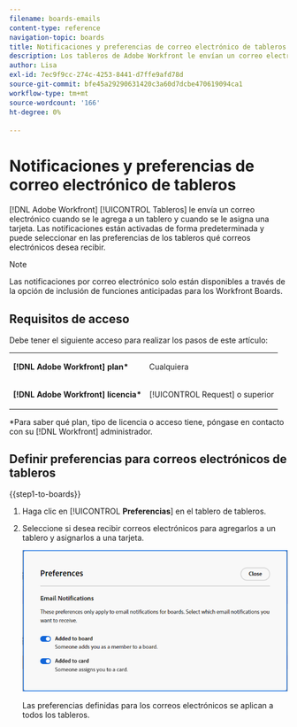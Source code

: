 ```yaml
---
filename: boards-emails
content-type: reference
navigation-topic: boards
title: Notificaciones y preferencias de correo electrónico de tableros
description: Los tableros de Adobe Workfront le envían un correo electrónico cuando se le agrega a un tablero y cuando se le asigna una tarjeta.
author: Lisa
exl-id: 7ec9f9cc-274c-4253-8441-d7ffe9afd78d
source-git-commit: bfe45a29290631420c3a60d7dcbe470619094ca1
workflow-type: tm+mt
source-wordcount: '166'
ht-degree: 0%

---
```


# Notificaciones y preferencias de correo electrónico de tableros

[!DNL Adobe Workfront] [!UICONTROL Tableros] le envía un correo electrónico cuando se le agrega a un tablero y cuando se le asigna una tarjeta. Las notificaciones están activadas de forma predeterminada y puede seleccionar en las preferencias de los tableros qué correos electrónicos desea recibir.

>[!NOTE]
>
>Las notificaciones por correo electrónico solo están disponibles a través de la opción de inclusión de funciones anticipadas para los Workfront Boards.

## Requisitos de acceso

Debe tener el siguiente acceso para realizar los pasos de este artículo:

<table style="table-layout:auto"> 
 <col> 
 </col> 
 <col> 
 </col> 
 <tbody> 
  <tr> 
   <td role="rowheader"><strong>[!DNL Adobe Workfront] plan*</strong></td> 
   <td> <p>Cualquiera</p> </td> 
  </tr> 
  <tr> 
   <td role="rowheader"><strong>[!DNL Adobe Workfront] licencia*</strong></td> 
   <td> <p>[!UICONTROL Request] o superior</p> </td> 
  </tr> 
 </tbody> 
</table>

&#42;Para saber qué plan, tipo de licencia o acceso tiene, póngase en contacto con su [!DNL Workfront] administrador.

## Definir preferencias para correos electrónicos de tableros

{{step1-to-boards}}

1. Haga clic en [!UICONTROL **Preferencias**] en el tablero de tableros.
1. Seleccione si desea recibir correos electrónicos para agregarlos a un tablero y asignarlos a una tarjeta.

   ![Preferencias de correo electrónico de tableros](assets/boards-email-preferences.png)

   Las preferencias definidas para los correos electrónicos se aplican a todos los tableros.
